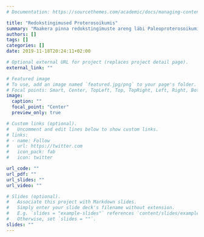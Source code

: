 ```yaml
---
# Documentation: https://sourcethemes.com/academic/docs/managing-content/

title: "Redokstingimused Proterosoikumis"
summary: "Maakera pinna redokstingimuste areng läbi Paleoproterosoikumi aegkonna. Süsiniku- ja hapnikuringe pikaajaliste koosmõjude seletamine."
authors: []
tags: []
categories: []
date: 2019-11-18T20:24:11+02:00

# Optional external URL for project (replaces project detail page).
external_link: ""

# Featured image
# To use, add an image named `featured.jpg/png` to your page's folder.
# Focal points: Smart, Center, TopLeft, Top, TopRight, Left, Right, BottomLeft, Bottom, BottomRight.
image:
  caption: ""
  focal_point: "Center"
  preview_only: true

# Custom links (optional).
#   Uncomment and edit lines below to show custom links.
# links:
# - name: Follow
#   url: https://twitter.com
#   icon_pack: fab
#   icon: twitter

url_code: ""
url_pdf: ""
url_slides: ""
url_video: ""

# Slides (optional).
#   Associate this project with Markdown slides.
#   Simply enter your slide deck's filename without extension.
#   E.g. `slides = "example-slides"` references `content/slides/example-slides.md`.
#   Otherwise, set `slides = ""`.
slides: ""
---
```

